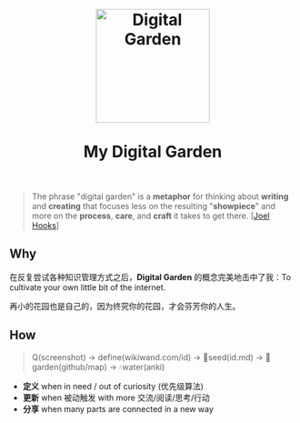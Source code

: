 <h1 align="center">
<br>
  <a href="https://www.technologyreview.com/2020/09/03/1007716/digital-gardens-let-you-cultivate-your-own-little-bit-of-the-internet/"><img src="https://i.imgur.com/4QwB003.jpeg" alt="Digital Garden" width=200"></a>
  <br>
    <br>
  My Digital Garden
  <br><br>
</h1>


> The phrase "digital garden" is a **metaphor** for thinking about **writing** and **creating** that focuses less on the resulting "**showpiece**" and more on the **process**, **care**, and **craft** it takes to get there. [[Joel Hooks](https://joelhooks.com/digital-garden)]

## Why 

在反复尝试各种知识管理方式之后，**Digital Garden** 的概念完美地击中了我：To cultivate your own little bit of the internet. 

再小的花园也是自己的，因为终究你的花园，才会芬芳你的人生。

## How

> Q(screenshot) → define(wikiwand.com/id) → 🌱seed(id.md) → 🌷garden(github/map)  → 💧water(anki)

* **定义** when in need / out of curiosity (优先级算法)
* **更新** when 被动触发 with more 交流/阅读/思考/行动
* **分享** when many parts are connected in a new way


